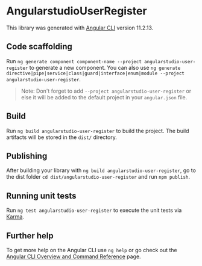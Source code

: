 # AngularstudioUserRegister

This library was generated with [Angular CLI](https://github.com/angular/angular-cli) version 11.2.13.

## Code scaffolding

Run `ng generate component component-name --project angularstudio-user-register` to generate a new component. You can also use `ng generate directive|pipe|service|class|guard|interface|enum|module --project angularstudio-user-register`.
> Note: Don't forget to add `--project angularstudio-user-register` or else it will be added to the default project in your `angular.json` file. 

## Build

Run `ng build angularstudio-user-register` to build the project. The build artifacts will be stored in the `dist/` directory.

## Publishing

After building your library with `ng build angularstudio-user-register`, go to the dist folder `cd dist/angularstudio-user-register` and run `npm publish`.

## Running unit tests

Run `ng test angularstudio-user-register` to execute the unit tests via [Karma](https://karma-runner.github.io).

## Further help

To get more help on the Angular CLI use `ng help` or go check out the [Angular CLI Overview and Command Reference](https://angular.io/cli) page.
